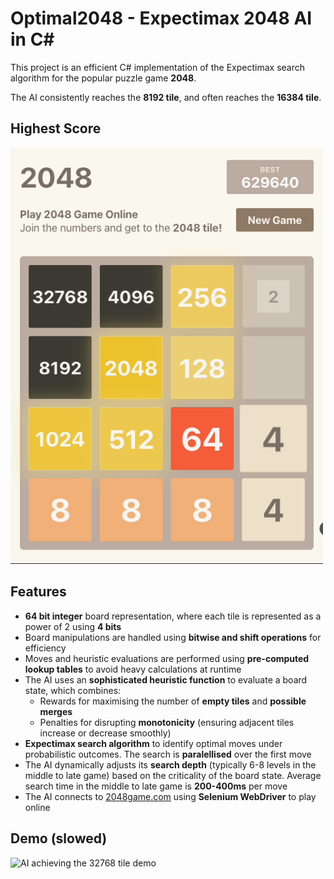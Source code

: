 # Optimal2048 - Expectimax 2048 AI in C#

This project is an efficient C# implementation of the Expectimax search algorithm for the popular puzzle game **2048**.

The AI consistently reaches the **8192 tile**, and often reaches the **16384 tile**.

## Highest Score
<img src="highest-score.png" width="500" alt="Highest score achieved by AI">

## Features

- **64 bit integer** board representation, where each tile is represented as a power of 2 using **4 bits**
- Board manipulations are handled using **bitwise and shift operations** for efficiency
- Moves and heuristic evaluations are performed using **pre-computed lookup tables** to avoid heavy calculations at runtime
- The AI uses an **sophisticated heuristic function** to evaluate a board state, which combines:
  - Rewards for maximising the number of **empty tiles** and **possible merges**
  - Penalties for disrupting **monotonicity** (ensuring adjacent tiles increase or decrease smoothly)
- **Expectimax search algorithm** to identify optimal moves under probabilistic outcomes. The search is **paralellised** over the first move
- The AI dynamically adjusts its **search depth** (typically 6-8 levels in the middle to late game) based on the criticality of the board state. Average search time in the middle to late game is **200-400ms** per move
- The AI connects to [2048game.com](https://2048game.com) using **Selenium WebDriver** to play online

## Demo (slowed)

<img src="32k.gif" width="500" alt="AI achieving the 32768 tile demo">